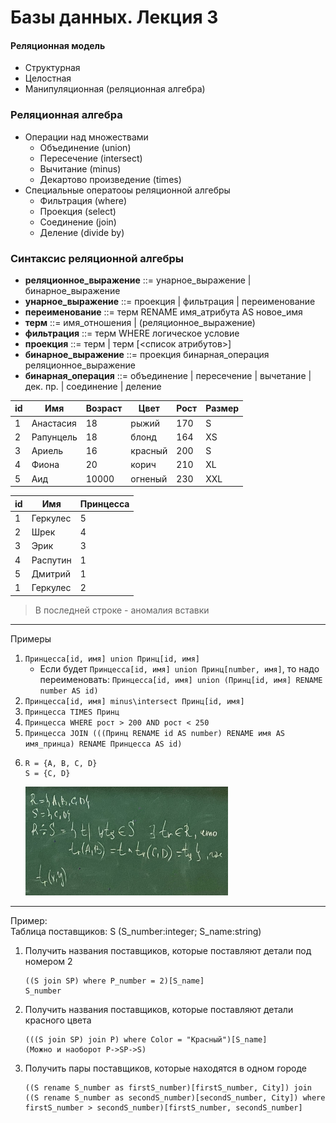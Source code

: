 # Базы данных. Лекция 3

#### Реляционная модель
* Структурная
* Целостная
* Манипуляционная (реляционная алгебра)

### Реляционная алгебра
* Операции над множествами
  * Объединение (union)
  * Пересечение (intersect)
  * Вычитание (minus)
  * Декартово произведение (times)
* Специальные оператооы реляционной алгебры
  * Фильтрация (where)
  * Проекция (select)
  * Соединение (join)
  * Деление (divide by)
  
### Синтаксис реляционной алгебры
* **реляционное_выражение** ::= унарное_выражение | бинарное_выражение
* **унарное_выражение** ::= проекция | фильтрация | переименование
* **переименование** ::= терм RENAME имя_атрибута AS новое_имя
* **терм** ::= имя_отношения | (реляционное_выражение)
* **фильтрация** ::= терм WHERE логическое условие
* **проекция** ::= терм | терм [<список атрибутов>]
* **бинарное_выражение** ::= проекция бинарная_операция реляционное_выражение
* **бинарная_операция** ::= объединение | пересечение | вычетание | дек. пр. | соединение | деление

|id|Имя|Возраст|Цвет|Рост|Размер|
|---|---|---|---|---|---|
|1|Анастасия|18|рыжий|170|S|
|2|Рапунцель|18|блонд|164|XS|
|3|Ариель|16|красный|200|S|
|4|Фиона|20|корич|210|XL|
|5|Аид|10000|огненый|230|XXL|

|id|Имя|Принцесса|
|---|---|---|
|1|Геркулес|5|
|2|Шрек|4|
|3|Эрик|3|
|4|Распутин|1|
|5|Дмитрий|1|
|1|Геркулес|2|
> В последней строке - аномалия вставки

---
Примеры
1) `Принцесса[id, имя] union Принц[id, имя]`
   * Если будет `Принцесса[id, имя] union Принц[number, имя]`, то надо переименовать: `Принцесса[id, имя] union (Принц[id, имя] RENAME number AS id)`
2) `Принцесса[id, имя] minus\intersect Принц[id, имя]`
3) `Принцесса TIMES Принц`
4) `Принцесса WHERE рост > 200 AND рост < 250`
5) `Принцесса JOIN (((Принц RENAME id AS number) RENAME имя AS имя_принца) RENAME Принцесса AS id)`
6) 
    ```
    R = {A, B, C, D} 
    S = {C, D}
    ```
    ![img.png](imgs/img.png)

---
Пример:  
 Таблица поставщиков: S (S_number:integer; S_name:string)

1) Получить названия поставщиков, которые поставляют детали под номером 2
    ```
    ((S join SP) where P_number = 2)[S_name]
    S_number
    ```
2) Получить названия поставщиков, которые поставляют детали красного цвета
    ```
    (((S join SP) join P) where Color = "Красный")[S_name]
    (Можно и наоборот P->SP->S)
    ```
3) Получить пары поставщиков, которые находятся в одном городе
    ```
    ((S rename S_number as firstS_number)[firstS_number, City]) join 
    ((S rename S_number as secondS_number)[secondS_number, City]) where
    firstS_number > secondS_number)[firstS_number, secondS_number]
    ```


